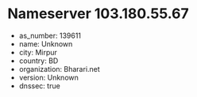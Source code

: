 # Nameserver 103.180.55.67

* as_number: 139611
* name: Unknown
* city: Mirpur
* country: BD
* organization: Bharari.net
* version: Unknown
* dnssec: true
